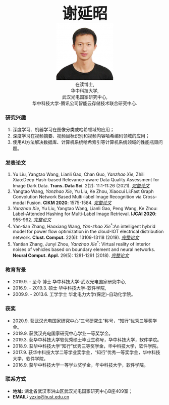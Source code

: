 <center><b><font size=50>谢延昭</font></b></center>

<div align=center><img src="./me.png" width="  "></div>

<center>在读博士,</center>
<center>华中科技大学,</center>
<center>武汉光电国家研究中心,</center>
<center>华中科技大学-腾讯公司智能云存储技术联合研究中心.</center>

### 研究兴趣
1. 深度学习、机器学习在图像分类或哈希领域的应用；
2. 深度学习在视频摘要、视频目标识别和视频内容哈希编码领域的应用；
2. 使用AI方法解决数据库、计算机系统哈希索引等计算机系统领域的性能瓶颈问题。 

### 发表论文
1. Yu Liu, Yangtao Wang, Lianli Gao, Chan Guo, *Yanzhao Xie*, Zhili Xiao:Deep Hash-based Relevance-aware Data Quality Assessment for Image Dark Data. <b>Trans. Data Sci</b>. 2(2): 11:1-11:26 (2021). [*完整论文*](https://dl.acm.org/doi/10.1145/3420038)
2. Yangtao Wang, *Yanzhao Xie*, Yu Liu, Ke Zhou, Xiaocui Li:Fast Graph Convolution Network Based Multi-label Image Recognition via Cross-modal Fusion. <b>CIKM 2020</b>: 1575-1584. [*完整论文*](https://doi.org/10.1145/3340531.3411880)
3. *Yanzhao Xie*, Yu Liu, Yangtao Wang, Lianli Gao, Peng Wang, Ke Zhou: Label-Attended Hashing for Multi-Label Image Retrieval. <b>IJCAI 2020</b>: 955-962. [*完整论文*](https://doi.org/10.24963/ijcai.2020/133) 
4. Yan-tian Zhang, Haoxiang Wang, *Yan-zhao Xie*<sup>*</sup>:An intelligent hybrid model for power flow optimization in the cloud-IOT electrical distribution network. <b>Clust. Comput.</b> 22(6): 13109-13118 (2019). [*完整论文*](https://link.springer.com/article/10.1007%2Fs10586-017-1270-0)      
5. Yantian Zhang, Junyi Zhou, *Yanzhao Xie*<sup>*</sup>: Virtual reality of interior noises of vehicles based on boundary element and neural networks. <b>Neural Comput. Appl.</b> 29(5): 1281-1291 (2018). [*完整论文*](https://link.springer.com/article/10.1007%2Fs00521-016-2836-0)

### 教育背景
- 2019.9. - 至今    博士 华中科技大学-武汉光电国家研究中心,
- 2016.9. - 2019.3. 硕士 华中科技大学-软件学院,
- 2009.9. - 2013.6. 工学学士 华北电力大学(保定)-自动化学院。

### 获奖
- 2020.9. 获武汉光电国家研究中心“三号研究生”称号，“知行”优秀三等奖学金。
- 2019.9. 获武汉光电国家研究中心学业一等奖学金。
- 2019.3. 获华中科技大学软优秀硕士毕业生称号，华中科技大学，软件学院。
- 2018.9. 获华中科技大学“知行”优秀三等奖学金，华中科技大学，软件学院。
- 2017.9. 获华中科技大学二等学业奖学金，“知行”优秀一等奖学金，华中科技大学，软件学院，
- 2016.9. 获华中科技大学一等学业奖学金，华中科技大学，软件学院。

### 联系方式
- <b>地址:</b>  湖北省武汉市洪山区武汉光电国家研究中心B座409室；
- <b>EMAIL:</b> yzxie@hust.edu.cn
